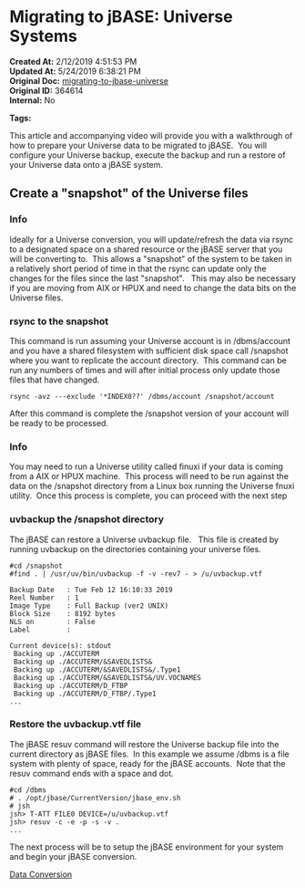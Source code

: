 # Migrating to jBASE: Universe Systems

**Created At:** 2/12/2019 4:51:53 PM  
**Updated At:** 5/24/2019 6:38:21 PM  
**Original Doc:** [migrating-to-jbase-universe](https://docs.jbase.com/34463-mv-migration-station/migrating-to-jbase-universe)  
**Original ID:** 364614  
**Internal:** No  

**Tags:**
<badge text='uvbackup' vertical='middle' />
<badge text='uv' vertical='middle' />
<badge text='universe' vertical='middle' />
<badge text='migration' vertical='middle' />
<badge text='migrating' vertical='middle' />



This article and accompanying video will provide you with a walkthrough of how to prepare your Universe data to be migrated to jBASE.  You will configure your Universe backup, execute the backup and run a restore of your Universe data onto a jBASE system.

## Create a "snapshot" of the Universe files



### Info

Ideally for a Universe conversion, you will update/refresh the data via rsync to a designated space on a shared resource or the jBASE server that you will be converting to.  This allows a "snapshot" of the system to be taken in a relatively short period of time in that the rsync can update only the changes for the files since the last "snapshot".   This may also be necessary if you are moving from AIX or HPUX and need to change the data bits on the Universe files.

### rsync to the snapshot

This command is run assuming your Universe account is in /dbms/account and you have a shared filesystem with sufficient disk space call /snapshot where you want to replicate the account directory.  This command can be run any numbers of times and will after initial process only update those files that have changed.

```
rsync -avz ---exclude '*INDEX0??' /dbms/account /snapshot/account
```

After this command is complete the /snapshot version of your account will be ready to be processed.

### Info

You may need to run a Universe utility called finuxi if your data is coming from a AIX or HPUX machine.  This process will need to be run against the data on the /snapshot directory from a Linux box running the Universe fnuxi utility.  Once this process is complete, you can proceed with the next step

### uvbackup the /snapshot directory

The jBASE can restore a Universe uvbackup file.   This file is created by running uvbackup on the directories containing your universe files.

```
#cd /snapshot
#find . | /usr/uv/bin/uvbackup -f -v -rev7 - > /u/uvbackup.vtf

Backup Date   : Tue Feb 12 16:10:33 2019
Reel Number   : 1
Image Type    : Full Backup (ver2 UNIX)
Block Size    : 8192 bytes
NLS on        : False
Label         :

Current device(s): stdout
 Backing up ./ACCUTERM
 Backing up ./ACCUTERM/&SAVEDLISTS&
 Backing up ./ACCUTERM/&SAVEDLISTS&/.Type1
 Backing up ./ACCUTERM/&SAVEDLISTS&/UV.VOCNAMES
 Backing up ./ACCUTERM/D_FTBP
 Backing up ./ACCUTERM/D_FTBP/.Type1
...
```

### Restore the uvbackup.vtf file

The jBASE resuv command will restore the Universe backup file into the current directory as jBASE files.  In this example we assume /dbms is a file system with plenty of space, ready for the jBASE accounts.  Note that the resuv command ends with a space and dot.

```
#cd /dbms
# . /opt/jbase/CurrentVersion/jbase_env.sh
# jsh
jsh> T-ATT FILE0 DEVICE=/u/uvbackup.vtf
jsh> resuv -c -e -p -s -v .
...
```

The next process will be to setup the jBASE environment for your system and begin your jBASE conversion.

[Data Conversion](./../data-conversion)
